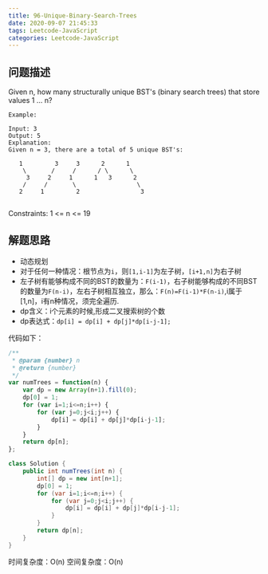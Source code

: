 ```yaml
---
title: 96-Unique-Binary-Search-Trees
date: 2020-09-07 21:45:33
tags: Leetcode-JavaScript
categories: Leetcode-JavaScript
---
```


## 问题描述

Given n, how many structurally unique BST's (binary search trees) that store values 1 ... n?

```
Example:

Input: 3
Output: 5
Explanation:
Given n = 3, there are a total of 5 unique BST's:

   1         3     3      2      1
    \       /     /      / \      \
     3     2     1      1   3      2
    /     /       \                 \
   2     1         2                 3
 
```
<!--more-->

Constraints: 1 <= n <= 19

## 解题思路

- 动态规划
- 对于任何一种情况：根节点为`i`，则`[1,i-1]`为左子树，`[i+1,n]`为右子树
- 左子树有能够构成不同的BST的数量为：`F(i-1)`，右子树能够构成的不同BST的数量为`F(n-i)`，左右子树相互独立，那么：`F(n)=F(i-1)*F(n-i)`,i属于[1,n]，i有n种情况，须完全遍历.
- dp含义：i个元素的时候,形成二叉搜索树的个数
- dp表达式：`dp[i] = dp[i] + dp[j]*dp[i-j-1];`

代码如下：

```javascript
/**
 * @param {number} n
 * @return {number}
 */
var numTrees = function(n) {
    var dp = new Array(n+1).fill(0);
    dp[0] = 1;
    for (var i=1;i<=n;i++) {
        for (var j=0;j<i;j++) {
            dp[i] = dp[i] + dp[j]*dp[i-j-1];
        }
    }
    return dp[n];
};
```

```java
class Solution {
    public int numTrees(int n) {
        int[] dp = new int[n+1];
        dp[0] = 1;
        for (var i=1;i<=n;i++) {
            for (var j=0;j<i;j++) {
                dp[i] = dp[i] + dp[j]*dp[i-j-1];
            }
        }
        return dp[n];
    }
}
```

时间复杂度：O(n)
空间复杂度：O(n)